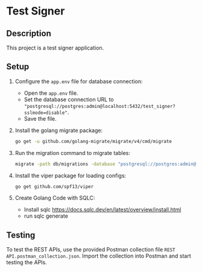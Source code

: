 # Test Signer

## Description

This project is a test signer application.

## Setup

1. Configure the `app.env` file for database connection:
    - Open the `app.env` file.
    - Set the database connection URL to `"postgresql://postgres:admin@localhost:5432/test_signer?sslmode=disable"`.
    - Save the file.

2. Install the golang migrate package:
    ```bash
    go get -u github.com/golang-migrate/migrate/v4/cmd/migrate
    ```

3. Run the migration command to migrate tables:
    ```bash
    migrate -path db/migrations -database "postgresql://postgres:admin@localhost:5432/test_signer?sslmode=disable" -verbose up
    ```

4. Install the viper package for loading configs:
    ```bash
    go get github.com/spf13/viper
    ```

5. Create Golang Code with SQLC:
    - Install sqlc https://docs.sqlc.dev/en/latest/overview/install.html
    - run sqlc generate

## Testing

To test the REST APIs, use the provided Postman collection file `REST API.postman_collection.json`. Import the collection into Postman and start testing the APIs.
